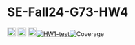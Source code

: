 # SE-Fall24-G73-HW4
<img alt="Python Badge" src="https://img.shields.io/badge/Python-3776AB?style=for-the-badge&logo=python&logoColor=white" style="height:20px;"> <img alt="License Badge" src="https://img.shields.io/github/license/SE-Ultra/SE-HW1" style="height:20px;"> <img alt="License Badge" src="https://img.shields.io/badge/Linux-FCC624?style=for-the-badge&logo=linux&logoColor=black" style="height:20px;">[![HW1-test](https://github.com/SE-Fall24-G73/SE-Fall24-G73-HW1/actions/workflows/actions.yml/badge.svg)](https://github.com/SE-Fall24-G73/SE-Fall24-G73-HW1/actions/workflows/actions.yml)![Coverage](badges/coverage-badge.svg)
